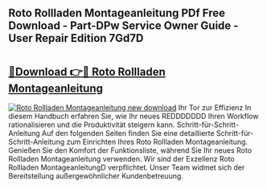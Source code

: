 ## Roto Rollladen Montageanleitung PDf Free Download - Part-DPw Service Owner Guide - User Repair Edition 7Gd7D

# <h2><a href="http://df712u.blite.top/?on=Roto+Rollladen+Montageanleitung">🔗Download 👉🔴 Roto Rollladen Montageanleitung</a></h2>

[![Roto Rollladen Montageanleitung new download](https://i.imgur.com/lujVjoI.png)](http://df712u.blite.top/?on=Roto+Rollladen+Montageanleitung)
Ihr Tor zur Effizienz In diesem Handbuch erfahren Sie, wie Ihr neues REDDDDDDD Ihren Workflow rationalisieren und die Produktivität steigern kann. Schritt-für-Schritt-Anleitung Auf den folgenden Seiten finden Sie eine detaillierte Schritt-für-Schritt-Anleitung zum Einrichten Ihres Roto Rollladen Montageanleitung. Genießen Sie den Komfort der Funktionsliste, während Sie Ihr neues Roto Rollladen Montageanleitung verwenden. Wir sind der Exzellenz Roto Rollladen MontageanleitungD verpflichtet. Unser Team widmet sich der Bereitstellung außergewöhnlicher Kundenbetreuung.
